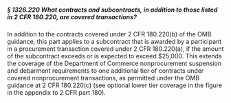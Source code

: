 ##### § 1326.220 What contracts and subcontracts, in addition to those listed in 2 CFR 180.220, are covered transactions? #####

In addition to the contracts covered under 2 CFR 180.220(b) of the OMB guidance, this part applies to a subcontract that is awarded by a participant in a procurement transaction covered under 2 CFR 180.220(a), if the amount of the subcontract exceeds or is expected to exceed $25,000. This extends the coverage of the Department of Commerce nonprocurement suspension and debarment requirements to one additional tier of contracts under covered nonprocurement transactions, as permitted under the OMB guidance at 2 CFR 180.220(c) (see optional lower tier coverage in the figure in the appendix to 2 CFR part 180).